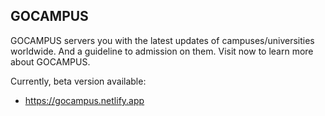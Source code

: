 ## GOCAMPUS

GOCAMPUS servers you with the latest updates of campuses/universities worldwide. And a guideline to admission on them. Visit now to learn more about GOCAMPUS.

Currently, beta version available:

- https://gocampus.netlify.app
